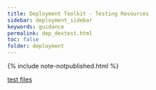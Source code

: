 ```yaml
---
title: Deployment Toolkit - Testing Resources
sidebar: deployment_sidebar
keywords: guidance
permalink: dep_devtest.html
toc: false
folder: deployment
---
```


{% include note-notpublished.html %}

<a href="files/111 to UTC Care Connect - Operational Test Plan.xlsx" download>test files</a>
